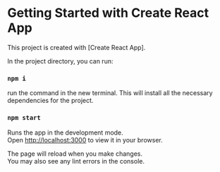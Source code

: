 # Getting Started with Create React App

This project is created with [Create React App].


In the project directory, you can run:

### `npm i`
 run the command in the new terminal. This will install all the necessary dependencies for the project.

### `npm start`

Runs the app in the development mode.\
Open [http://localhost:3000](http://localhost:3000) to view it in your browser.

The page will reload when you make changes.\
You may also see any lint errors in the console.